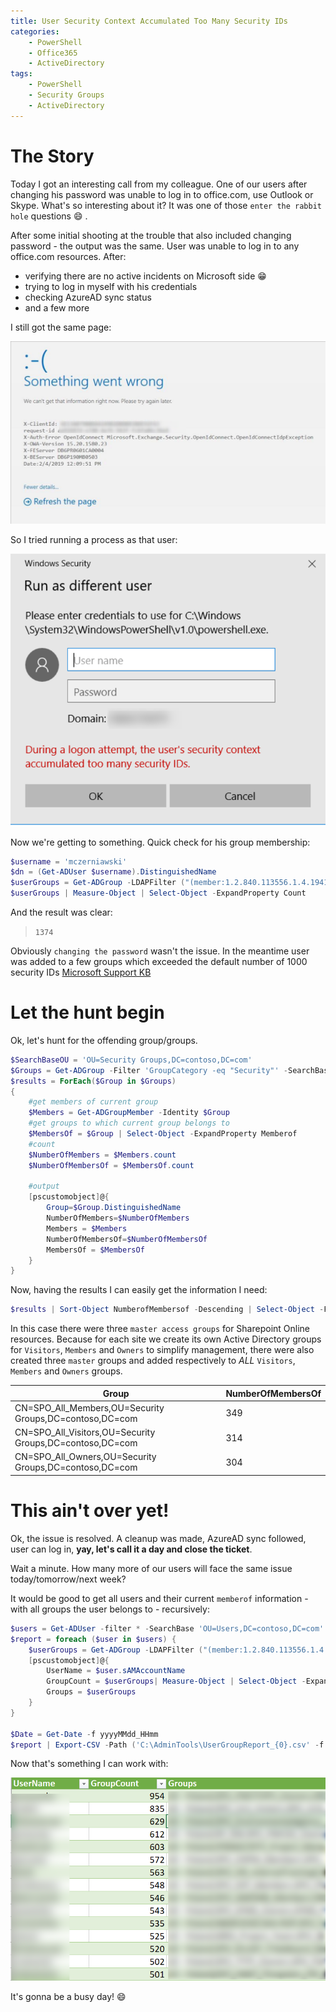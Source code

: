 ```yaml
---
title: User Security Context Accumulated Too Many Security IDs
categories:
    - PowerShell
    - Office365
    - ActiveDirectory
tags:
    - PowerShell
    - Security Groups
    - ActiveDirectory
---
```


# The Story

Today I got an interesting call from my colleague. One of our users after changing his password was unable to log in to office.com, use Outlook or Skype. What's so interesting about it? It was one of those `enter the rabbit hole` questions :smile: .

After some initial shooting at the trouble that also included changing password - the output was the same. User was unable to log in to any office.com resources. After:
- verifying there are no active incidents on Microsoft side :grin: 
- trying to log in myself with his credentials
- checking AzureAD sync status 
- and a few more 

I still got the same page:

![Oops](/assets/images/posts/user-security-context/picture1.png)

So I tried running a process as that user:

![Oops2](/assets/images/posts/user-security-context/picture2.png)

Now we're getting to something.  Quick check for his group membership:

```powershell
$username = 'mczerniawski'
$dn = (Get-ADUser $username).DistinguishedName
$userGroups = Get-ADGroup -LDAPFilter ("(member:1.2.840.113556.1.4.1941:={0})" -f $dn)
$userGroups | Measure-Object | Select-Object -ExpandProperty Count
```
And the result was clear: 
> `1374`

Obviously `changing the password` wasn't the issue. In the meantime user was added to a few groups which exceeded the default number of 1000 security IDs [Microsoft Support KB](https://support.microsoft.com/en-us/help/275266/error-message-during-a-logon-attempt-the-user-s-security-context-accum)

# Let the hunt begin

Ok, let's hunt for the offending group/groups.

```powershell
$SearchBaseOU = 'OU=Security Groups,DC=contoso,DC=com'
$Groups = Get-ADGroup -Filter 'GroupCategory -eq "Security"' -SearchBase $SearchBaseOU -Properties memberof
$results = ForEach($Group in $Groups)
{
    #get members of current group
    $Members = Get-ADGroupMember -Identity $Group
    #get groups to which current group belongs to
    $MembersOf = $Group | Select-Object -ExpandProperty Memberof 
    #count
    $NumberOfMembers = $Members.count
    $NumberOfMembersOf = $MembersOf.count
    
    #output
    [pscustomobject]@{
        Group=$Group.DistinguishedName
        NumberOfMembers=$NumberOfMembers
        Members = $Members
        NumberOfMembersOf=$NumberOfMembersOf
        MembersOf = $MembersOf 
    }
}
```
Now, having the results I can easily get the information I need:

```powershell
$results | Sort-Object NumberofMembersof -Descending | Select-Object -First 10 | Select-Object Group,NumberofMembersof
```

In this case there were three `master access groups` for Sharepoint Online resources. Because for each site we create its own Active Directory groups for `Visitors`, `Members` and `Owners` to simplify management, there were also created three `master` groups and added respectively to *ALL* `Visitors`, `Members` and `Owners` groups.

|Group|NumberOfMembersOf|
|-----|-----------------|
|CN=SPO_All_Members,OU=Security Groups,DC=contoso,DC=com|349|
|CN=SPO_All_Visitors,OU=Security Groups,DC=contoso,DC=com|314|
|CN=SPO_All_Owners,OU=Security Groups,DC=contoso,DC=com|304|


# This ain't over yet!

Ok, the issue is resolved. A cleanup was made, AzureAD sync followed, user can log in,  **yay, let's call it a day and close the ticket**.

Wait a minute. How many more of our users will face the same issue today/tomorrow/next week?

It would be good to get all users and their current `memberof` information - with all groups the user belongs to - recursively:

```powershell
$users = Get-ADUser -filter * -SearchBase 'OU=Users,DC=contoso,DC=com'
$report = foreach ($user in $users) {
    $userGroups = Get-ADGroup -LDAPFilter ("(member:1.2.840.113556.1.4.1941:={0})" -f $user.distinguishedName) | Select-Object -expand Name | Sort-Object Name 
    [pscustomobject]@{
        UserName = $user.sAMAccountName
        GroupCount = $userGroups| Measure-Object | Select-Object -ExpandProperty Count
        Groups = $userGroups 
    }
}

$Date = Get-Date -f yyyyMMdd_HHmm
$report | Export-CSV -Path ('C:\AdminTools\UserGroupReport_{0}.csv' -f $Date) -Delimiter ';' -NoTypeInformation
```

Now that's something I can work with:

![Oh sh!](/assets/images/posts/user-security-context/picture3.png)

It's gonna be a busy day! :smile: